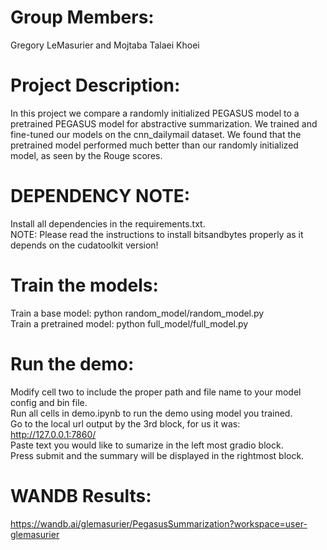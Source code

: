 # Group Members:
Gregory LeMasurier and Mojtaba Talaei Khoei

# Project Description:
In this project we compare a randomly initialized PEGASUS model to a pretrained PEGASUS model for abstractive summarization. We trained and fine-tuned our models on the cnn_dailymail dataset. We found that the pretrained model performed much better than our randomly initialized model, as seen by the Rouge scores.

# DEPENDENCY NOTE:  
Install all dependencies in the requirements.txt.  
NOTE: Please read the instructions to install bitsandbytes
properly as it depends on the cudatoolkit version!  

# Train the models:
Train a base model: python random_model/random_model.py  
Train a pretrained model: python full_model/full_model.py  

# Run the demo:
Modify cell two to include the proper path and file name to your model config and bin file.  
Run all cells in demo.ipynb to run the demo using model you trained.  
Go to the local url output by the 3rd block, for us it was: http://127.0.0.1:7860/  
Paste text you would like to sumarize in the left most gradio block.  
Press submit and the summary will be displayed in the rightmost block.  

# WANDB Results:
https://wandb.ai/glemasurier/PegasusSummarization?workspace=user-glemasurier
